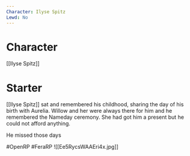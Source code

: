 ```yaml
---
Character: Ilyse Spitz
Lewd: No
---
```

# Character
[[Ilyse Spitz]]

# Starter
[[Ilyse Spitz]] sat and remembered his childhood, sharing the day of his birth with Aurelia. Willow and her were always there for him and he remembered the Nameday ceremony. She had got him a present but he could not afford anything.

He missed those days

#OpenRP #FeraRP
![[Ee5RycsWAAEri4x.jpg]]